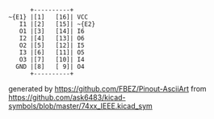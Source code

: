 

	      +----------+
	~{E1} |[1]   [16]| VCC
	   I1 |[2]   [15]| ~{E2}
	   O1 |[3]   [14]| I6
	   I2 |[4]   [13]| O6
	   O2 |[5]   [12]| I5
	   I3 |[6]   [11]| O5
	   O3 |[7]   [10]| I4
	  GND |[8]   [ 9]| O4
	      +----------+


generated by https://github.com/FBEZ/Pinout-AsciiArt from https://github.com/ask6483/kicad-symbols/blob/master/74xx_IEEE.kicad_sym